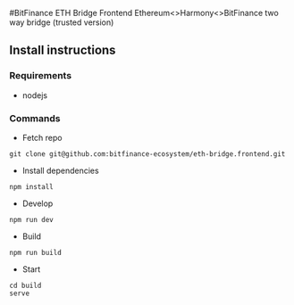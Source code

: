 #BitFinance ETH Bridge Frontend
Ethereum<>Harmony<>BitFinance two way bridge (trusted version)



## Install instructions

### Requirements 

* nodejs 

### Commands

* Fetch repo 

```
git clone git@github.com:bitfinance-ecosystem/eth-bridge.frontend.git
```

* Install dependencies

```
npm install
```

* Develop

```
npm run dev
```

* Build

```
npm run build
```

* Start

```
cd build 
serve
```
